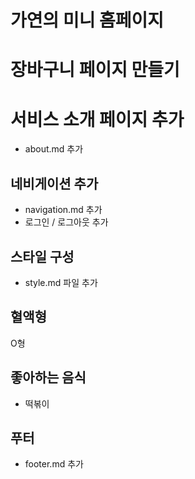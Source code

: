 # 가연의 미니 홈페이지

# 장바구니 페이지 만들기

# 서비스 소개 페이지 추가

- about.md 추가

## 네비게이션 추가

- navigation.md 추가
- 로그인 / 로그아웃 추가

## 스타일 구성

- style.md 파일 추가

## 혈액형

O형

## 좋아하는 음식

- 떡볶이

## 푸터

- footer.md 추가

